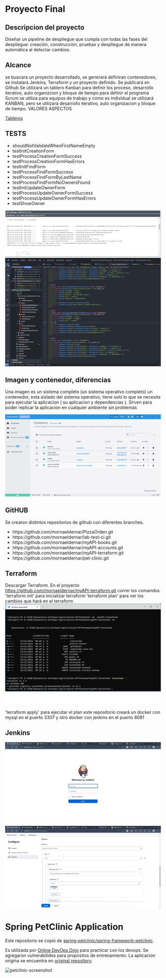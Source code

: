 # Proyecto Final

## Descripcion del proyecto
Diseñar un pipeline de despliegue que cumpla con todas
las fases del despliegue: creación, construcción, pruebas y
despliegue de manera automática al detectar cambios.


## Alcance 
se buscara un proyecto desarrollado, se generará definiran contenedores, se instalará Jenkins, Terraform y un proyecto definido. Se publicará en Github
Se utilizará un tablero Kanban para definir los proceso, desarrollo iterativo, auto organizcion y bloque de tiempo para definir el programa
Scrum se utiliza para equipos de trabajo y como es individual se utilizará KANBAN, pero se utilizará desarrollo iterativo, auto organizacion y bloque de tiempo.
VALORES
ASPECTOS

<a href="https://github.com/users/mornaeldernar/projects/4/">Tableros</a>

## TESTS
<ul>
<li>shouldNotValidateWhenFirstNameEmpty</li>
<li>testInitCreationForm</li>
<li>testProcessCreationFormSuccess</li>
<li>testProcessCreationFormHasErrors</li>
<li>testInitFindForm</li>
<li>testProcessFindFormSuccess</li>
<li>testProcessFindFormByLastName</li>
<li>testProcessFindFormNoOwnersFound</li>
<li>testInitUpdateOwnerForm</li>
<li>testProcessUpdateOwnerFormSuccess</li>
<li>testProcessUpdateOwnerFormHasErrors</li>
<li>testShowOwner</li>
</ul>
	
![alt text](https://github.com/mornaeldernar/pet-clinic/blob/main/img/tests.png?raw=true)
![alt text](https://github.com/mornaeldernar/pet-clinic/blob/main/img/tests_code.png?raw=true)

## Imagen y contenedor, diferencias
Una imagen es un sistema completo (un sistema operativo completo)
un contenedor, esta aislado del sistema operativo, tiene solo lo que se necesita para ejecutar la aplicacion ( su aplicacion y dependencias ). Sirven para poder replicar la aplicacion en cualquier ambiente sin problemas

![alt text](https://github.com/mornaeldernar/pet-clinic/blob/main/img/docker.png?raw=true)

## GitHUB
Se crearon distintos repositorios de github con diferentes branches.
<ul>
<li>https://github.com/mornaeldernar/PizzaOrden.git</li>
<li>https://github.com/mornaeldernar/lab-test-ci.git</li>
<li>https://github.com/mornaeldernar/myAPI-books.git</li>
<li>https://github.com/mornaeldernar/myAPI-accounts.git</li>
<li>https://github.com/mornaeldernar/myAPI-terraform.git</li>
<li>https://github.com/mornaeldernar/pet-clinic.git</li>
</ul>

## Terraform
Descargar Terraform.
En el proyecto https://github.com/mornaeldernar/myAPI-terraform.git correr los comandos
'terraform init' para inicializar terraform
'terraform plan' para ver los cambios que hará en el terraform
![alt text](https://github.com/mornaeldernar/pet-clinic/blob/main/img/terraform.png?raw=true)

'terraform apply' para ejecutar el plan 
este repositorio creará un docker con mysql en el puerto 3307 y otro docker con jenkins en el puerto 8081

## Jenkins

![alt text](https://github.com/mornaeldernar/pet-clinic/blob/main/img/jenkins1.png?raw=true)
![alt text](https://github.com/mornaeldernar/pet-clinic/blob/main/img/jenkins2.png?raw=true)

# Spring PetClinic Application

Este repositorio se copió de [spring-petclinic/spring-framework-petclinic](https://github.com/spring-petclinic/spring-framework-petclinic).

Es utilizada por [Online DevOps Dojo](https://github.com/dxc-technology/online-devops-dojo) para practicar con los devops.
Se agregaron vulnerabilides para propositos de entrenamiento. La aplicacion origina se encuentra en [original repository](https://github.com/spring-projects/spring-petclinic).

<img width="1042" alt="petclinic-screenshot" src="https://cloud.githubusercontent.com/assets/838318/19727082/2aee6d6c-9b8e-11e6-81fe-e889a5ddfded.png">
